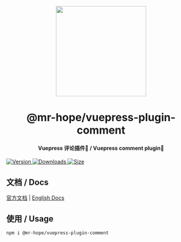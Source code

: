 <p align="center">
  <img width="240" src="https://vuepress-theme.mrhope.site/logo.svg" style="text-align: center;"/>
</p>
<h1 align="center">@mr-hope/vuepress-plugin-comment</h1>
<h4 align="center">Vuepress 评论插件💬 / Vuepress comment plugin💬</h4>

[![Version](https://img.shields.io/npm/v/@mr-hope/vuepress-plugin-comment.svg?style=flat-square&logo=npm) ![Downloads](https://img.shields.io/npm/dm/@mr-hope/vuepress-plugin-comment.svg?style=flat-square&logo=npm) ![Size](https://img.shields.io/bundlephobia/min/@mr-hope/vuepress-plugin-comment?style=flat-square&logo=npm)](https://www.npmjs.com/package/@mr-hope/vuepress-plugin-comment)

## 文档 / Docs

[官方文档](https://vuepress-comment.mrhope.site/) | [English Docs](https://vuepress-comment.mrhope.site/en/)

## 使用 / Usage

```bash
npm i @mr-hope/vuepress-plugin-comment
```
